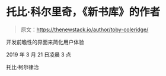 # 托比·科尔里奇，《新书库》的作者

> 原文：<https://thenewstack.io/author/toby-coleridge/>

开发前瞻性的界面来简化用户体验

2019 年 3 月 21 日凌晨 3 点

托比·柯尔律治